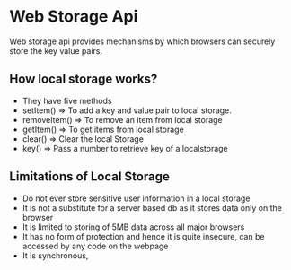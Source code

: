# Web Storage Api

Web storage api provides mechanisms by which browsers can securely store the key value pairs.

## How local storage works?

- They have five methods
- setItem() => To add a key and value pair to local storage.
- removeItem() => To remove an item from local storage
- getItem() => To get items from local storage
- clear() => Clear the local Storage
- key() => Pass a number to retrieve key of a localstorage

## Limitations of Local Storage

- Do not ever store sensitive user information in a local storage
- It is not a substitute for a server based db as it stores data only on the browser
- It is limited to storing of 5MB data across all major browsers
- It has no form of protection and hence it is quite insecure, can be accessed by any code on the webpage
- It is synchronous,